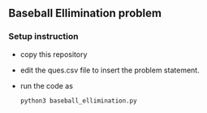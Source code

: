 ## Baseball Ellimination problem

### Setup instruction
- copy this repository
- edit the ques.csv file to insert the problem statement.
- run the code as

    `
    python3 baseball_ellimination.py
    `